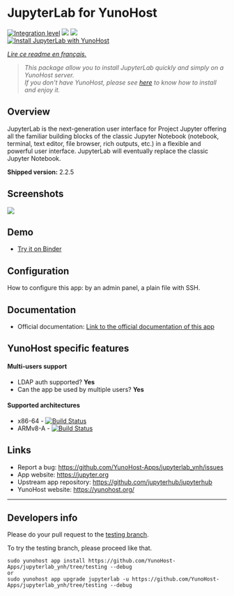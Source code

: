 # JupyterLab for YunoHost

[![Integration level](https://dash.yunohost.org/integration/jupyterlab.svg)](https://dash.yunohost.org/appci/app/jupyterlab) ![](https://ci-apps.yunohost.org/ci/badges/jupyterlab.status.svg) ![](https://ci-apps.yunohost.org/ci/badges/jupyterlab.maintain.svg)  
[![Install JupyterLab with YunoHost](https://install-app.yunohost.org/install-with-yunohost.png)](https://install-app.yunohost.org/?app=jupyterlab)

*[Lire ce readme en français.](./README_fr.md)*

> *This package allow you to install JupyterLab quickly and simply on a YunoHost server.  
If you don't have YunoHost, please see [here](https://yunohost.org/#/install) to know how to install and enjoy it.*

## Overview
JupyterLab is the next-generation user interface for Project Jupyter offering all the familiar building blocks of the classic Jupyter Notebook (notebook, terminal, text editor, file browser, rich outputs, etc.) in a flexible and powerful user interface. JupyterLab will eventually replace the classic Jupyter Notebook.

**Shipped version:** 2.2.5

## Screenshots

![](https://raw.githubusercontent.com/jupyterlab/jupyterlab/3e3a2c9e295703ff6d441589423e284cc6d5c245/docs/source/images/jupyterlab.png)

## Demo

* [Try it on Binder](https://mybinder.org/v2/gh/jupyterlab/jupyterlab-demo/master?urlpath=lab/tree/demo)

## Configuration

How to configure this app: by an admin panel, a plain file with SSH.

## Documentation

* Official documentation: [Link to the official documentation of this app](https://jupyterlab.readthedocs.io/en/stable/)

## YunoHost specific features

#### Multi-users support

* LDAP auth supported? **Yes**
* Can the app be used by multiple users? **Yes**

#### Supported architectures

* x86-64 - [![Build Status](https://ci-apps.yunohost.org/ci/logs/jupyterlab%20%28Apps%29.svg)](https://ci-apps.yunohost.org/ci/apps/jupyterlab/)
* ARMv8-A - [![Build Status](https://ci-apps-arm.yunohost.org/ci/logs/jupyterlab%20%28Apps%29.svg)](https://ci-apps-arm.yunohost.org/ci/apps/jupyterlab/)

## Links

* Report a bug: https://github.com/YunoHost-Apps/jupyterlab_ynh/issues
* App website: https://jupyter.org
* Upstream app repository: https://github.com/jupyterhub/jupyterhub
* YunoHost website: https://yunohost.org/

---

Developers info
----------------

Please do your pull request to the [testing branch](https://github.com/YunoHost-Apps/jupyterlab_ynh/tree/testing).

To try the testing branch, please proceed like that.
```
sudo yunohost app install https://github.com/YunoHost-Apps/jupyterlab_ynh/tree/testing --debug
or
sudo yunohost app upgrade jupyterlab -u https://github.com/YunoHost-Apps/jupyterlab_ynh/tree/testing --debug
```
